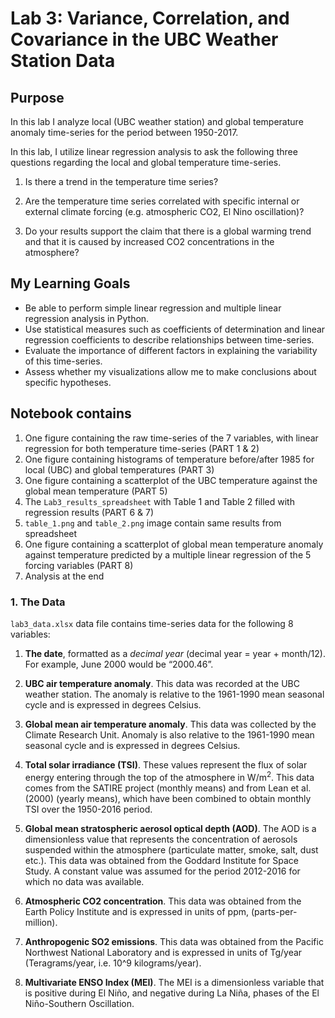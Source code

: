 # Lab 3: Variance, Correlation, and Covariance in the UBC Weather Station Data

## **Purpose**

In this lab I analyze local (UBC weather station) and global temperature anomaly time-series for the period between 1950-2017. 

In this lab, I utilize linear regression analysis to ask the following three questions regarding the local and global temperature time-series.

1. Is there a trend in the temperature time series?

2. Are the temperature time series correlated with specific internal or external climate forcing (e.g. atmospheric CO2, El Nino oscillation)?

3. Do your results support the claim that there is a global warming trend and that it is caused by increased CO2 concentrations in the atmosphere?

## **My Learning Goals**

- Be able to perform simple linear regression and multiple linear regression analysis in Python.
- Use statistical measures such as coefficients of determination and linear regression coefficients to describe relationships between time-series.
- Evaluate the importance of different factors in explaining the variability of this time-series.
- Assess whether my visualizations allow me to make conclusions about specific hypotheses.

## **Notebook contains**

1. One figure containing the raw time-series of the 7 variables, with linear regression for both temperature time-series (PART 1 & 2)
2. One figure containing histograms of temperature before/after 1985 for local (UBC) and global temperatures (PART 3)
3. One figure containing a scatterplot of the UBC temperature against the global mean temperature (PART 5)
4. The `Lab3_results_spreadsheet` with Table 1 and Table 2 filled with regression results (PART 6 & 7)
5. `table_1.png` and `table_2.png` image contain same results from spreadsheet
6. One figure containing a scatterplot of global mean temperature anomaly against temperature predicted by a multiple linear regression of the 5 forcing variables (PART 8)
7. Analysis at the end
 
### **1. The Data**
`lab3_data.xlsx` data file contains time-series data for the following 8 variables:

1. **The date**, formatted as a *decimal year* (decimal year = year + month/12). For example, June 2000 would be “2000.46”.

2. **UBC air temperature anomaly**. This data was recorded at the UBC weather station. The anomaly is relative to the 1961-1990 mean seasonal cycle and is expressed in degrees Celsius.

3. **Global mean air temperature anomaly**. This data was collected by the Climate Research Unit. Anomaly is also relative to the 1961-1990 mean seasonal cycle and is expressed in degrees Celsius.

4. **Total solar irradiance (TSI)**. These values represent the flux of solar energy entering through the top of the atmosphere in W/m<sup>2</sup>. This data comes from the SATIRE project (monthly means) and from Lean et al. (2000) (yearly means), which have been combined to obtain monthly TSI over the 1950-2016 period.

5. **Global mean stratospheric aerosol optical depth (AOD)**. The AOD is a dimensionless value that represents the concentration of aerosols suspended within the atmosphere (particulate matter, smoke, salt, dust etc.). This data was obtained from the Goddard Institute for Space Study. A constant value was assumed for the period 2012-2016 for which no data was available.

6. **Atmospheric CO2 concentration**. This data was obtained from the Earth Policy Institute and is expressed in units of ppm, (parts-per-million).

7. **Anthropogenic SO2 emissions**. This data was obtained from the Pacific Northwest National Laboratory and is expressed in units of Tg/year (Teragrams/year, i.e. 10^9 kilograms/year).

8. **Multivariate ENSO Index (MEI)**. The MEI is a dimensionless variable that is positive during El Niño, and negative during La Niña, phases of the El Niño-Southern Oscillation.
